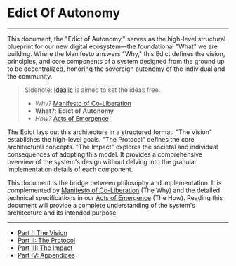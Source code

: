 # Edict Of Autonomy

---

This document, the "Edict of Autonomy," serves as the high-level structural blueprint for our new digital ecosystem—the foundational "What" we are building. Where the Manifesto answers "Why," this Edict defines the vision, principles, and core components of a system designed from the ground up to be decentralized, honoring the sovereign autonomy of the individual and the community.

> Sidenote:
> [Idealic](http://idealic.ai) is aimed to set the ideas free.
>
> - _Why?_ [Manifesto of Co-Liberation](../manifesto/)
> - **What?**: **Edict of Autonomy**
> - _How?_ [Acts of Emergence](../rfc/)

The Edict lays out this architecture in a structured format. "The Vision" establishes the high-level goals. "The Protocol" defines the core architectural concepts. "The Impact" explores the societal and individual consequences of adopting this model. It provides a comprehensive overview of the system's design without delving into the granular implementation details of each component.

This document is the bridge between philosophy and implementation. It is complemented by [Manifesto of Co-Liberation](../manifesto/) (The Why) and the detailed technical specifications in our [Acts of Emergence](../rfc/) (The How). Reading this document will provide a complete understanding of the system's architecture and its intended purpose.

---

- [Part I: The Vision](./01_vision.md)
- [Part II: The Protocol](./02_protocol.md)
- [Part III: The Impact](./03_impact.md)
- [Part IV: Appendices](./04_appendices.md)
